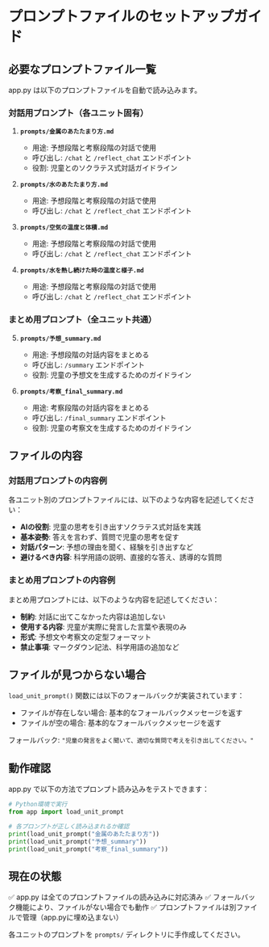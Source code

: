 # プロンプトファイルのセットアップガイド

## 必要なプロンプトファイル一覧

app.py は以下のプロンプトファイルを自動で読み込みます。

### 対話用プロンプト（各ユニット固有）

1. **`prompts/金属のあたたまり方.md`**
   - 用途: 予想段階と考察段階の対話で使用
   - 呼び出し: `/chat` と `/reflect_chat` エンドポイント
   - 役割: 児童とのソクラテス式対話ガイドライン

2. **`prompts/水のあたたまり方.md`**
   - 用途: 予想段階と考察段階の対話で使用
   - 呼び出し: `/chat` と `/reflect_chat` エンドポイント

3. **`prompts/空気の温度と体積.md`**
   - 用途: 予想段階と考察段階の対話で使用
   - 呼び出し: `/chat` と `/reflect_chat` エンドポイント

4. **`prompts/水を熱し続けた時の温度と様子.md`**
   - 用途: 予想段階と考察段階の対話で使用
   - 呼び出し: `/chat` と `/reflect_chat` エンドポイント

### まとめ用プロンプト（全ユニット共通）

5. **`prompts/予想_summary.md`**
   - 用途: 予想段階の対話内容をまとめる
   - 呼び出し: `/summary` エンドポイント
   - 役割: 児童の予想文を生成するためのガイドライン

6. **`prompts/考察_final_summary.md`**
   - 用途: 考察段階の対話内容をまとめる
   - 呼び出し: `/final_summary` エンドポイント
   - 役割: 児童の考察文を生成するためのガイドライン

## ファイルの内容

### 対話用プロンプトの内容例

各ユニット別のプロンプトファイルには、以下のような内容を記述してください：

- **AIの役割**: 児童の思考を引き出すソクラテス式対話を実践
- **基本姿勢**: 答えを言わず、質問で児童の思考を促す
- **対話パターン**: 予想の理由を聞く、経験を引き出すなど
- **避けるべき内容**: 科学用語の説明、直接的な答え、誘導的な質問

### まとめ用プロンプトの内容例

まとめ用プロンプトには、以下のような内容を記述してください：

- **制約**: 対話に出てこなかった内容は追加しない
- **使用する内容**: 児童が実際に発言した言葉や表現のみ
- **形式**: 予想文や考察文の定型フォーマット
- **禁止事項**: マークダウン記法、科学用語の追加など

## ファイルが見つからない場合

`load_unit_prompt()` 関数には以下のフォールバックが実装されています：

- ファイルが存在しない場合: 基本的なフォールバックメッセージを返す
- ファイルが空の場合: 基本的なフォールバックメッセージを返す

フォールバック: `"児童の発言をよく聞いて、適切な質問で考えを引き出してください。"`

## 動作確認

app.py で以下の方法でプロンプト読み込みをテストできます：

```python
# Python環境で実行
from app import load_unit_prompt

# 各プロンプトが正しく読み込まれるか確認
print(load_unit_prompt("金属のあたたまり方"))
print(load_unit_prompt("予想_summary"))
print(load_unit_prompt("考察_final_summary"))
```

## 現在の状態

✅ app.py は全てのプロンプトファイルの読み込みに対応済み
✅ フォールバック機能により、ファイルがない場合でも動作
✅ プロンプトファイルは別ファイルで管理（app.pyに埋め込まない）

各ユニットのプロンプトを `prompts/` ディレクトリに手作成してください。
